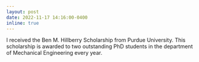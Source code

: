 ```yaml
---
layout: post
date: 2022-11-17 14:16:00-0400
inline: true
---
```


I received the Ben M. Hillberry Scholarship from Purdue University. This scholarship is awarded to two outstanding PhD students in the department of Mechanical Engineering every year. 
